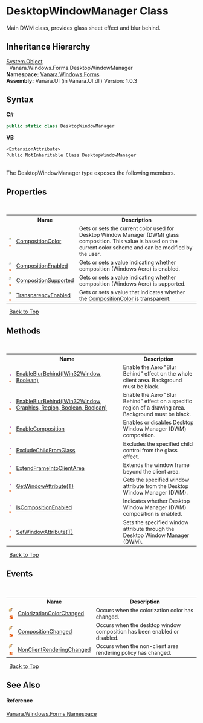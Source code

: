 # DesktopWindowManager Class
 

Main DWM class, provides glass sheet effect and blur behind.


## Inheritance Hierarchy
<a href="http://msdn2.microsoft.com/en-us/library/e5kfa45b" target="_blank">System.Object</a><br />&nbsp;&nbsp;Vanara.Windows.Forms.DesktopWindowManager<br />
**Namespace:**&nbsp;<a href="c580cf52-4028-70db-28d0-f9b1abc03861">Vanara.Windows.Forms</a><br />**Assembly:**&nbsp;Vanara.UI (in Vanara.UI.dll) Version: 1.0.3

## Syntax

**C#**<br />
``` C#
public static class DesktopWindowManager
```

**VB**<br />
``` VB
<ExtensionAttribute>
Public NotInheritable Class DesktopWindowManager
```

<br />
The DesktopWindowManager type exposes the following members.


## Properties
&nbsp;<table><tr><th></th><th>Name</th><th>Description</th></tr><tr><td>![Public property](media/pubproperty.gif "Public property")![Static member](media/static.gif "Static member")</td><td><a href="b1559929-0c13-600a-d407-0889850ba97f">CompositionColor</a></td><td>
Gets or sets the current color used for Desktop Window Manager (DWM) glass composition. This value is based on the current color scheme and can be modified by the user.</td></tr><tr><td>![Public property](media/pubproperty.gif "Public property")![Static member](media/static.gif "Static member")</td><td><a href="8e88aacc-77ca-7fe1-f4ec-a8898953552e">CompositionEnabled</a></td><td>
Gets or sets a value indicating whether composition (Windows Aero) is enabled.</td></tr><tr><td>![Public property](media/pubproperty.gif "Public property")![Static member](media/static.gif "Static member")</td><td><a href="51f6ceb4-c250-9e3f-26e6-0c03555a14ca">CompositionSupported</a></td><td>
Gets or sets a value indicating whether composition (Windows Aero) is supported.</td></tr><tr><td>![Public property](media/pubproperty.gif "Public property")![Static member](media/static.gif "Static member")</td><td><a href="85b19062-edf5-0845-2d5a-6be87ee27d37">TransparencyEnabled</a></td><td>
Gets or sets a value that indicates whether the <a href="b1559929-0c13-600a-d407-0889850ba97f">CompositionColor</a> is transparent.</td></tr></table>&nbsp;
<a href="#desktopwindowmanager-class">Back to Top</a>

## Methods
&nbsp;<table><tr><th></th><th>Name</th><th>Description</th></tr><tr><td>![Public method](media/pubmethod.gif "Public method")![Static member](media/static.gif "Static member")</td><td><a href="be6e4b6f-f41d-7b45-cceb-670854bfb6e2">EnableBlurBehind(IWin32Window, Boolean)</a></td><td>
Enable the Aero "Blur Behind" effect on the whole client area. Background must be black.</td></tr><tr><td>![Public method](media/pubmethod.gif "Public method")![Static member](media/static.gif "Static member")</td><td><a href="762a517b-d30f-a6fd-a821-0ab3ae9a3ef3">EnableBlurBehind(IWin32Window, Graphics, Region, Boolean, Boolean)</a></td><td>
Enable the Aero "Blur Behind" effect on a specific region of a drawing area. Background must be black.</td></tr><tr><td>![Public method](media/pubmethod.gif "Public method")![Static member](media/static.gif "Static member")</td><td><a href="f9d048e7-4758-5b9b-e617-a489d77a5fd6">EnableComposition</a></td><td>
Enables or disables Desktop Window Manager (DWM) composition.</td></tr><tr><td>![Public method](media/pubmethod.gif "Public method")![Static member](media/static.gif "Static member")</td><td><a href="48d6968a-3679-27ee-c27e-f7aa43a405c6">ExcludeChildFromGlass</a></td><td>
Excludes the specified child control from the glass effect.</td></tr><tr><td>![Public method](media/pubmethod.gif "Public method")![Static member](media/static.gif "Static member")</td><td><a href="ba0058ce-be17-3004-cb73-dbed08a881e6">ExtendFrameIntoClientArea</a></td><td>
Extends the window frame beyond the client area.</td></tr><tr><td>![Public method](media/pubmethod.gif "Public method")![Static member](media/static.gif "Static member")</td><td><a href="6cfdde90-b345-e12a-517a-931d13efffb6">GetWindowAttribute(T)</a></td><td>
Gets the specified window attribute from the Desktop Window Manager (DWM).</td></tr><tr><td>![Public method](media/pubmethod.gif "Public method")![Static member](media/static.gif "Static member")</td><td><a href="a3ce490b-bbc0-c4ca-0a2e-1e78ca41f39b">IsCompositionEnabled</a></td><td>
Indicates whether Desktop Window Manager (DWM) composition is enabled.</td></tr><tr><td>![Public method](media/pubmethod.gif "Public method")![Static member](media/static.gif "Static member")</td><td><a href="e12bad19-260b-1809-9484-cdcf3900627d">SetWindowAttribute(T)</a></td><td>
Sets the specified window attribute through the Desktop Window Manager (DWM).</td></tr></table>&nbsp;
<a href="#desktopwindowmanager-class">Back to Top</a>

## Events
&nbsp;<table><tr><th></th><th>Name</th><th>Description</th></tr><tr><td>![Public event](media/pubevent.gif "Public event")![Static member](media/static.gif "Static member")</td><td><a href="057acebd-4a83-a5e6-222b-d00d88d77c40">ColorizationColorChanged</a></td><td>
Occurs when the colorization color has changed.</td></tr><tr><td>![Public event](media/pubevent.gif "Public event")![Static member](media/static.gif "Static member")</td><td><a href="d7ccc4fb-7322-26cc-7101-dce6857b3678">CompositionChanged</a></td><td>
Occurs when the desktop window composition has been enabled or disabled.</td></tr><tr><td>![Public event](media/pubevent.gif "Public event")![Static member](media/static.gif "Static member")</td><td><a href="03719b4b-f196-e935-a4fe-4a6bd3cecdd5">NonClientRenderingChanged</a></td><td>
Occurs when the non-client area rendering policy has changed.</td></tr></table>&nbsp;
<a href="#desktopwindowmanager-class">Back to Top</a>

## See Also


#### Reference
<a href="c580cf52-4028-70db-28d0-f9b1abc03861">Vanara.Windows.Forms Namespace</a><br />